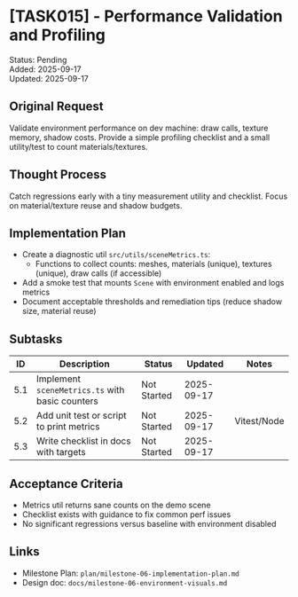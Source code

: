 # [TASK015] - Performance Validation and Profiling

Status: Pending  
Added: 2025-09-17  
Updated: 2025-09-17

## Original Request

Validate environment performance on dev machine: draw calls, texture memory, shadow costs. Provide a simple profiling checklist and a small utility/test to count materials/textures.

## Thought Process

Catch regressions early with a tiny measurement utility and checklist. Focus on material/texture reuse and shadow budgets.

## Implementation Plan

- Create a diagnostic util `src/utils/sceneMetrics.ts`:
  - Functions to collect counts: meshes, materials (unique), textures (unique), draw calls (if accessible)
- Add a smoke test that mounts `Scene` with environment enabled and logs metrics
- Document acceptable thresholds and remediation tips (reduce shadow size, material reuse)

## Subtasks

| ID | Description | Status | Updated | Notes |
|----|-------------|--------|---------|-------|
| 5.1 | Implement `sceneMetrics.ts` with basic counters | Not Started | 2025-09-17 |  |
| 5.2 | Add unit test or script to print metrics | Not Started | 2025-09-17 | Vitest/Node |
| 5.3 | Write checklist in docs with targets | Not Started | 2025-09-17 |  |

## Acceptance Criteria

- Metrics util returns sane counts on the demo scene
- Checklist exists with guidance to fix common perf issues
- No significant regressions versus baseline with environment disabled

## Links

- Milestone Plan: `plan/milestone-06-implementation-plan.md`
- Design doc: `docs/milestone-06-environment-visuals.md`
